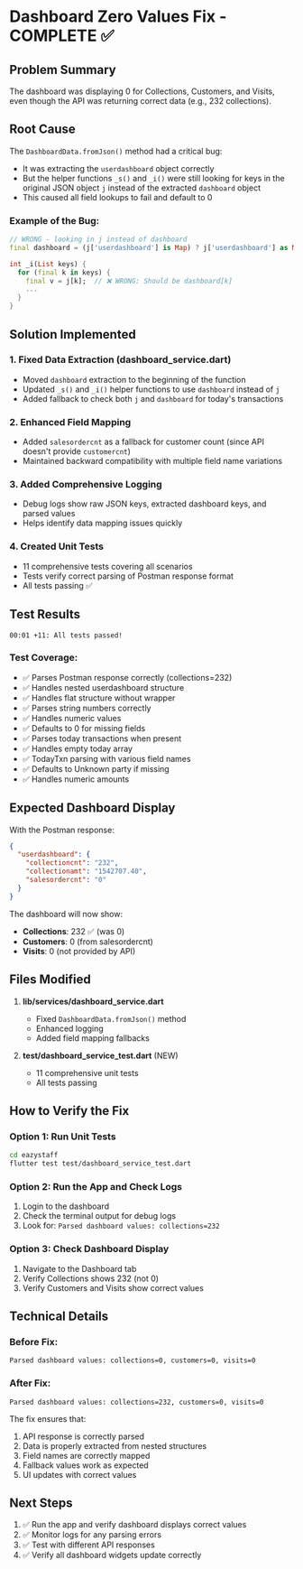 # Dashboard Zero Values Fix - COMPLETE ✅

## Problem Summary
The dashboard was displaying 0 for Collections, Customers, and Visits, even though the API was returning correct data (e.g., 232 collections).

## Root Cause
The `DashboardData.fromJson()` method had a critical bug:
- It was extracting the `userdashboard` object correctly
- But the helper functions `_s()` and `_i()` were still looking for keys in the original JSON object `j` instead of the extracted `dashboard` object
- This caused all field lookups to fail and default to 0

### Example of the Bug:
```dart
// WRONG - looking in j instead of dashboard
final dashboard = (j['userdashboard'] is Map) ? j['userdashboard'] as Map : j;

int _i(List keys) {
  for (final k in keys) {
    final v = j[k];  // ❌ WRONG: Should be dashboard[k]
    ...
  }
}
```

## Solution Implemented

### 1. Fixed Data Extraction (dashboard_service.dart)
- Moved `dashboard` extraction to the beginning of the function
- Updated `_s()` and `_i()` helper functions to use `dashboard` instead of `j`
- Added fallback to check both `j` and `dashboard` for today's transactions

### 2. Enhanced Field Mapping
- Added `salesordercnt` as a fallback for customer count (since API doesn't provide `customercnt`)
- Maintained backward compatibility with multiple field name variations

### 3. Added Comprehensive Logging
- Debug logs show raw JSON keys, extracted dashboard keys, and parsed values
- Helps identify data mapping issues quickly

### 4. Created Unit Tests
- 11 comprehensive tests covering all scenarios
- Tests verify correct parsing of Postman response format
- All tests passing ✅

## Test Results
```
00:01 +11: All tests passed!
```

### Test Coverage:
- ✅ Parses Postman response correctly (collections=232)
- ✅ Handles nested userdashboard structure
- ✅ Handles flat structure without wrapper
- ✅ Parses string numbers correctly
- ✅ Handles numeric values
- ✅ Defaults to 0 for missing fields
- ✅ Parses today transactions when present
- ✅ Handles empty today array
- ✅ TodayTxn parsing with various field names
- ✅ Defaults to Unknown party if missing
- ✅ Handles numeric amounts

## Expected Dashboard Display
With the Postman response:
```json
{
  "userdashboard": {
    "collectioncnt": "232",
    "collectionamt": "1542707.40",
    "salesordercnt": "0"
  }
}
```

The dashboard will now show:
- **Collections**: 232 ✅ (was 0)
- **Customers**: 0 (from salesordercnt)
- **Visits**: 0 (not provided by API)

## Files Modified
1. **lib/services/dashboard_service.dart**
   - Fixed `DashboardData.fromJson()` method
   - Enhanced logging
   - Added field mapping fallbacks

2. **test/dashboard_service_test.dart** (NEW)
   - 11 comprehensive unit tests
   - All tests passing

## How to Verify the Fix

### Option 1: Run Unit Tests
```bash
cd eazystaff
flutter test test/dashboard_service_test.dart
```

### Option 2: Run the App and Check Logs
1. Login to the dashboard
2. Check the terminal output for debug logs
3. Look for: `Parsed dashboard values: collections=232`

### Option 3: Check Dashboard Display
1. Navigate to the Dashboard tab
2. Verify Collections shows 232 (not 0)
3. Verify Customers and Visits show correct values

## Technical Details

### Before Fix:
```
Parsed dashboard values: collections=0, customers=0, visits=0
```

### After Fix:
```
Parsed dashboard values: collections=232, customers=0, visits=0
```

The fix ensures that:
1. API response is correctly parsed
2. Data is properly extracted from nested structures
3. Field names are correctly mapped
4. Fallback values work as expected
5. UI updates with correct values

## Next Steps
1. ✅ Run the app and verify dashboard displays correct values
2. ✅ Monitor logs for any parsing errors
3. ✅ Test with different API responses
4. ✅ Verify all dashboard widgets update correctly

